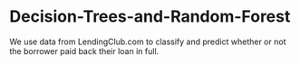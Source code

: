 # Decision-Trees-and-Random-Forest
We use data from LendingClub.com to classify and predict whether or not the borrower paid back their loan in full.
